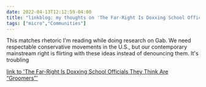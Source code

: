 ```yaml
---
date: 2022-04-13T12:12:59-04:00
title: "linkblog: my thoughts on 'The Far-Right Is Doxxing School Officials They Think Are “Groomers”'"
tags: ["micro","Communities"]
---
```

This matches rhetoric I'm reading while doing research on Gab. We need respectable conservative movements in the U.S., but our contemporary mainstream right is flirting with these ideas instead of denouncing them. It's troubling
 
[link to 'The Far-Right Is Doxxing School Officials They Think Are “Groomers”'](https://www.vice.com/en/article/jgm3xx/far-right-groomers-doxxing-school-officials)
